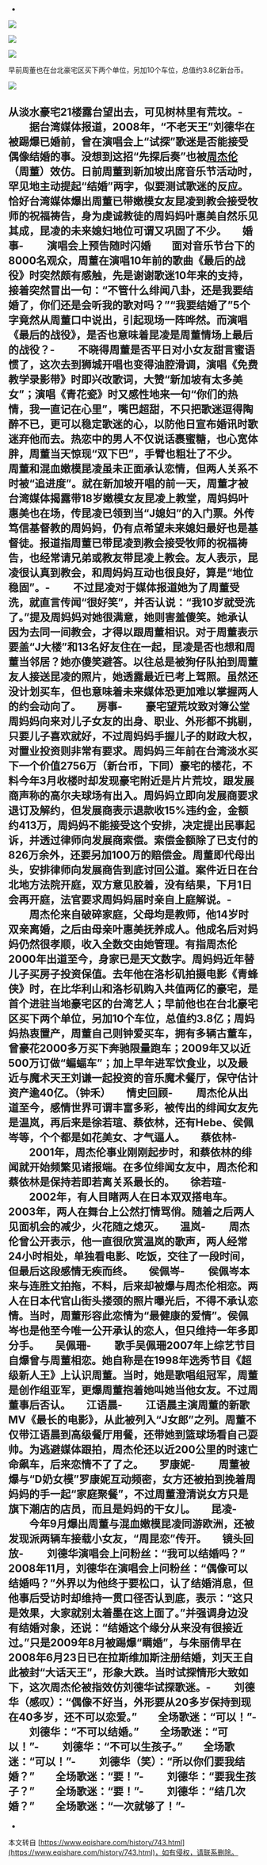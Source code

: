 -

![](http://news.xinhuanet.com/ent/2011-10/10/122136694_11n.jpg)

![](http://news.xinhuanet.com/ent/2011-10/10/122136694_21n.jpg)

![](http://news.xinhuanet.com/ent/2011-10/10/122136694_31n.jpg)

早前周董也在台北豪宅区买下两个单位，另加10个车位，总值约3.8亿新台币。

![](http://news.xinhuanet.com/ent/2011-10/10/122136694_41n.jpg)

从淡水豪宅21楼露台望出去，可见树林里有荒坟。-
　　据台湾媒体报道，2008年，“不老天王”刘德华在被踢爆已婚前，曾在演唱会上“试探”歌迷是否能接受偶像结婚的事。没想到这招“先探后奏”也被[周杰伦](http://news.xinhuanet.com/ent/2011-10/10/c_122136694.htm#)（周董）效仿。日前周董到新加坡出席音乐节活动时，罕见地主动提起“结婚”两字，似要测试歌迷的反应。恰好台湾媒体爆出周董已带嫩模女友昆凌到教会接受牧师的祝福祷告，身为虔诚教徒的周妈妈叶惠美自然乐见其成，昆凌的未来媳妇地位可谓又巩固了不少。　　婚事-
　　演唱会上预告随时闪婚　　面对音乐节台下的8000名观众，周董在演唱10年前的歌曲《最后的战役》时突然颇有感触，先是谢谢歌迷10年来的支持，接着突然冒出一句：“不管什么绯闻八卦，还是我要结婚了，你们还是会听我的歌对吗？”“我要结婚了”5个字竟然从周董口中说出，引起现场一阵哗然。而演唱《最后的战役》，是否也意味着昆凌是周董情场上最后的战役？-
　　不晓得周董是否平日对小女友甜言蜜语惯了，这次去到狮城开唱也变得油腔滑调，演唱《免费教学录影带》时即兴改歌词，大赞“新加坡有太多美女”；演唱《青花瓷》时又感性地来一句“你们的热情，我一直记在心里”，嘴巴超甜，不只把歌迷逗得陶醉不已，更可以稳定歌迷的心，以防他日宣布婚讯时歌迷弃他而去。热恋中的男人不仅说话裹蜜糖，也心宽体胖，周董当天惊现“双下巴”，手臂也粗壮了不少。　　周董和混血嫩模昆凌虽未正面承认恋情，但两人关系不时被“追进度”。就在新加坡开唱的前一天，周董才被台湾媒体揭露带18岁嫩模女友昆凌上教堂，周妈妈叶惠美也在场，传昆凌已领到当“J媳妇”的入门票。外传笃信基督教的周妈妈，仍有点希望未来媳妇最好也是基督徒。报道指周董已带昆凌到教会接受牧师的祝福祷告，也经常请兄弟或教友带昆凌上教会。友人表示，昆凌很认真到教会，和周妈妈互动也很良好，算是“地位稳固”。-
　　不过昆凌对于媒体报道她为了周董受洗，就直言传闻“很好笑”，并否认说：“我10岁就受洗了。”提及周妈妈对她很满意，她则害羞傻笑。她承认因为去同一间教会，才得以跟周董相识。对于周董表示要盖“J大楼”和13名好友住在一起，昆凌是否也想和周董当邻居？她亦傻笑避答。以往总是被狗仔队拍到周董友人接送昆凌的照片，她透露最近已考上驾照。虽然还没计划买车，但也意味着未来媒体恐更加难以掌握两人的约会动向了。　　房事-
　　豪宅望荒坟致对簿公堂　　周妈妈向来对儿子女友的出身、职业、外形都不挑剔，只要儿子喜欢就好，不过周妈妈手握儿子的财政大权，对置业投资则非常有要求。周妈妈三年前在台湾淡水买下一个价值2756万（新台币，下同）豪宅的楼花，不料今年3月收楼时却发现豪宅附近是片片荒坟，跟发展商声称的高尔夫球场有出入。周妈妈立即向发展商要求退订及解约，但发展商表示退款收15%违约金，金额约413万，周妈妈不能接受这个安排，决定提出民事起诉，并透过律师向发展商索偿。索偿金额除了已支付的826万余外，还要另加100万的赔偿金。周董即代母出头，安排律师向发展商告到底讨回公道。案件近日在台北地方法院开庭，双方意见胶着，没有结果，下月1日会再开庭，法官要求周妈妈届时亲自上庭解说。-
　　周杰伦来自破碎家庭，父母均是教师，他14岁时双亲离婚，之后由母亲叶惠美抚养成人。他成名后对妈妈仍然很孝顺，收入全数交由她管理。有指周杰伦2000年出道至今，身家已是天文数字。周妈妈近年替儿子买房子投资保值。去年他在洛杉矶拍摄电影《青蜂侠》时，在比华利山和洛杉矶购入共值两亿的豪宅，是首个进驻当地豪宅区的台湾艺人；早前他也在台北豪宅区买下两个单位，另加10个车位，总值约3.8亿；周妈妈热衷置产，周董自己则钟爱买车，拥有多辆古董车，曾豪花2000多万买下奔驰限量跑车；2009年又以近500万订做“蝙蝠车”；加上早年进军饮食业，以及最近与魔术天王刘谦一起投资的音乐魔术餐厅，保守估计资产逾40亿。（钟禾）　　情史回顾-
　　周杰伦从出道至今，感情世界可谓丰富多彩，被传出的绯闻女友先是温岚，再后来是徐若瑄、蔡依林，还有Hebe、侯佩岑等，个个都是如花美女、才气逼人。　　蔡依林-
　　2001年，周杰伦事业刚刚起步时，和蔡依林的绯闻就开始频繁见诸报端。在多位绯闻女友中，周杰伦和蔡依林是保持若即若离关系最长的。　　徐若瑄-
　　2002年，有人目睹两人在日本双双搭电车。2003年，两人在舞台上公然打情骂俏。随着之后两人见面机会的减少，火花随之熄灭。　　温岚-
　　周杰伦曾公开表示，他一直很欣赏温岚的歌声，两人经常24小时相处，单独看电影、吃饭，交往了一段时间，但最后这段感情无疾而终。　　侯佩岑-
　　侯佩岑本来与连胜文拍拖，不料，后来却被爆与周杰伦相恋。两人在日本代官山街头搂颈的照片曝光后，不得不承认恋情。当时，周董形容此恋情为“最健康的爱情”。侯佩岑也是他至今唯一公开承认的恋人，但只维持一年多即分手。　　吴佩珊-
　　歌手吴佩珊2007年上综艺节目自爆曾与周董相恋。她自称是在1998年选秀节目《超级新人王》上认识周董。当时，她是歌唱组冠军，周董是创作组亚军，更爆周董抱着她叫她当他女友。不过周董事后否认。　　江语晨-
　　江语晨主演周董的新歌MV《最长的电影》，从此被列入“J女郎”之列。周董不仅带江语晨到高级餐厅用餐，还带她到篮球场看自己耍帅。为逃避媒体跟拍，周杰伦还以近200公里的时速亡命飙车，后来恋情不了了之。　　罗康妮-
　　周董被爆与“D奶女模”罗康妮互动频密，女方还被拍到挽着周妈妈的手一起“家庭聚餐”，不过周董澄清说女方只是旗下潮店的店员，而且是妈妈的干女儿。　　昆凌-
　　今年9月爆出周董与混血嫩模昆凌同游欧洲，还被发现派两辆车接载小女友，“周昆恋”传开。　　镜头回放-
　　刘德华演唱会上问粉丝：“我可以结婚吗？”　　2008年11月，刘德华在演唱会上问粉丝：“偶像可以结婚吗？”外界以为他终于要松口，认了结婚消息，但他事后受访时却维持一贯口径否认到底，表示：“这只是效果，大家就别太着墨在这上面了。”并强调身边没有结婚对象，还说：“结婚这个缘分从来没有很接近过。”只是2009年8月被踢爆“瞒婚”，与朱丽倩早在2008年6月23日已在拉斯维加斯注册结婚，刘天王自此被封“大话天王”，形象大跌。当时试探情形大致如下，这次周杰伦被指效仿刘德华试探歌迷。-
　　刘德华（感叹）：“偶像不好当，外形要从20多岁保持到现在40多岁，还不可以恋爱。”　　全场歌迷：“可以！”-
　　刘德华：“不可以结婚。”　　全场歌迷：“可以！”-
　　刘德华：“不可以生孩子。”　　全场歌迷：“可以！”-
　　刘德华（笑）：“所以你们要我结婚？”　　全场歌迷：“要！”-
　　刘德华：“要我生孩子？”　　全场歌迷：“要！”-
　　刘德华：“结几次婚？”　　全场歌迷：“一次就够了！”-
-

-

本文转自 [https://www.eqishare.com/history/743.html](https://www.eqishare.com/history/743.html)，如有侵权，请联系删除。